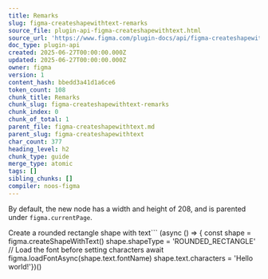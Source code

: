 ```yaml
---
title: Remarks
slug: figma-createshapewithtext-remarks
source_file: plugin-api-figma-createshapewithtext.html
source_url: 'https://www.figma.com/plugin-docs/api/figma-createshapewithtext/'
doc_type: plugin-api
created: 2025-06-27T00:00:00.000Z
updated: 2025-06-27T00:00:00.000Z
owner: figma
version: 1
content_hash: bbedd3a41d1a6ce6
token_count: 108
chunk_title: Remarks
chunk_slug: figma-createshapewithtext-remarks
chunk_index: 0
chunk_of_total: 1
parent_file: figma-createshapewithtext.md
parent_slug: figma-createshapewithtext
char_count: 377
heading_level: h2
chunk_type: guide
merge_type: atomic
tags: []
sibling_chunks: []
compiler: noos-figma
---
```


By default, the new node has a width and height of 208, and is parented under `figma.currentPage`.

Create a rounded rectangle shape with text```
(async () => { const shape = figma.createShapeWithText() shape.shapeType = 'ROUNDED_RECTANGLE' // Load the font before setting characters await figma.loadFontAsync(shape.text.fontName) shape.text.characters = 'Hello world!'})()
```

